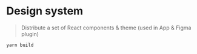 # Design system

> Distribute a set of React components & theme (used in App & Figma plugin)

```sh
yarn build
```
